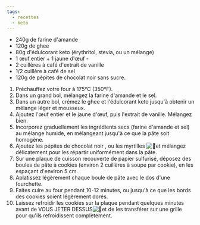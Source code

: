 ```yaml
---
tags:
  - recettes
  - keto
---
```

- 240g de farine d'amande 
- 120g de ghee 
- 80g d'édulcorant keto (érythritol, stevia, ou un mélange) 
- 1 œuf entier + 1 jaune d'œuf -
- 2 cuillères à café d'extrait de vanille 
- 1/2 cuillère à café de sel 
- 120g de pépites de chocolat noir sans sucre.

1. Préchauffez votre four à 175°C (350°F). 
2. Dans un grand bol, mélangez la farine d'amande et le sel. 
3. Dans un autre bol, crémez le ghee et l'édulcorant keto jusqu'à obtenir un mélange léger et mousseux. 
4. Ajoutez l'œuf entier et le jaune d'œuf, puis l'extrait de vanille. Mélangez bien. 
5. Incorporez graduellement les ingrédients secs (farine d'amande et sel) au mélange humide, en mélangeant jusqu'à ce que la pâte soit homogène. 
6. Ajoutez les pépites de chocolat noir , ou les myrtilles ![🥰](https://web.telegram.org/k/assets/img/emoji/1f970.png)et mélangez délicatement pour les répartir uniformément dans la pâte. 
7. Sur une plaque de cuisson recouverte de papier sulfurisé, déposez des boules de pâte à cookies (environ 2 cuillères à soupe par cookie), en les espaçant d'environ 5 cm. 
8. Aplatissez légèrement chaque boule de pâte avec le dos d'une fourchette.
9. Faites cuire au four pendant 10-12 minutes, ou jusqu'à ce que les bords des cookies soient légèrement dorés. 
10. Laissez refroidir les cookies sur la plaque pendant quelques minutes avant de VOUS JETER DESSUS![🤪](https://web.telegram.org/k/assets/img/emoji/1f92a.png)et de les transférer sur une grille pour qu'ils refroidissent complètement.
